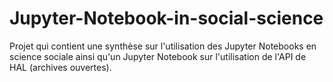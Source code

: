 # Jupyter-Notebook-in-social-science
Projet qui contient une synthèse sur l'utilisation des Jupyter Notebooks en science sociale ainsi qu'un Jupyter Notebook sur l'utilisation de l'API de HAL (archives ouvertes).
